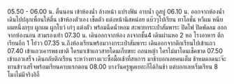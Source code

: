 05.50 - 06.00 น. ตื่นนอน
เข้าห้องน้ำ
ล้างหน้า แปรงฟัน
อาบน้ำ ถูสบู่
06.10 น. ออกจากห้องน้ำ
เดินไปปลุกเพื่อนให้ตื่น
เข้าห้องตัวเอง เช็ดตัว แต่งหน้านิสหน่อย แบ๊วๆไปเรียน
ทาโลชั่น 
หวีผม หนีบผมหนึ่งกรุบ
ผูกผม ผูกโบว์ เก๋ๆ
แต่งตัว พร้อมฉีดน้ำหอม
สะพายกระเป๋าสัมพาระ
ปิดไฟ ปิดพัดลม
ออกจากห้องนอน
สวมรองเท้า
07.30 น. เดินออกจากห้อง ลงจากชั้น4 
เดินผ่านหอ 2 หอ โรงอาหาร ตึกเรียนอีก 1
โย่วว 07.35 น.ถึงห้องเรียนพร้อมวางกระเป๋าสัมพาระ
เดินออกจากตึกเรียนไปเข้าแถว
07.40 เข้าแถวเคารพธงชาติ ใครมาเข้าแถวสายโดนเก็บขยะ ถอนหญ้า ใครไม่มาโดนเช็คขาด 
07.50 เข้าแถวเสร็จ เดินกลับตึกเรียน
ระหว่างทางแวะซื้อมื้อเช้าที่สหการ มาช้าบอกเลยคนเต็ม ช้าหมดอดนะจ๊ะ
ทานข้าวเสร็จพร้อมเรียนคาบแรกตอน 08.00 บางวันครูพูดเยอะก็ได้กินช้า แต่บอกเลยเริ่มเรียน 8 โมงไม่มีจริงอิอิ้
